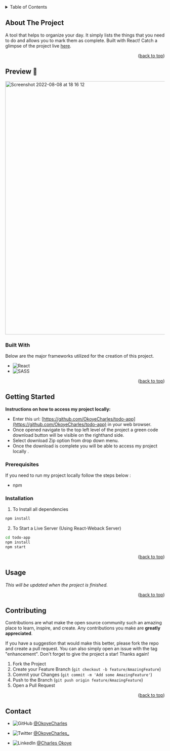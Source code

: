 <div id="top"></div>

<!-- TABLE OF CONTENTS -->
<details>
  <summary>Table of Contents</summary>
  <ol>
    <li>
      <a href="#about-the-project">About The Project</a>
      <ul>
        <li><a href="#built-with">Built With</a></li>
      </ul>
    </li>
    <li>
      <a href="#getting-started">Getting Started</a>
      <ul>
        <li><a href="#prerequisites">Prerequisites</a></li>
        <li><a href="#installation">Installation</a></li>
      </ul>
    </li>
    <li><a href="#usage">Usage</a></li>
    <li><a href="#contributing">Contributing</a></li>
    <li><a href="#contact">Contact</a></li>
  </ol>
</details>



<!-- ABOUT THE PROJECT -->
## About The Project

A tool that helps to organize your day. It simply lists the things that you need to do and allows you to mark them as complete. Built with React!
Catch a glimpse of the project live [here](https://charles-todo-list.netlify.app/).

<p align="right">(<a href="#top">back to top</a>)</p>

## Preview 📸
<img width="800" alt="Screenshot 2022-08-08 at 18 16 12" src="https://user-images.githubusercontent.com/102174805/183476429-6163128a-3e63-41c1-acbf-95dfc44222d1.png">


### Built With

Below are the major frameworks utilized for the creation of this project.

* ![React](https://img.shields.io/badge/react-%2320232a.svg?style=for-the-badge&logo=react&logoColor=%2361DAFB)
* ![SASS](https://img.shields.io/badge/SASS-hotpink.svg?style=for-the-badge&logo=SASS&logoColor=white)

<p align="right">(<a href="#top">back to top</a>)</p>



<!-- GETTING STARTED -->
## Getting Started

**Instructions on how to access my project locally:** 
- Enter this url: [https://github.com/OkoyeCharles/todo-app](https://github.com/OkoyeCharles/todo-app) in your web browser.
- Once opened navigate to the top left level of the project a green code download button will be visible on the righthand side.
- Select download Zip option from drop down menu.
- Once the download is complete you will be able to access my project locally . 

### Prerequisites

If you need to run my project locally follow the steps below :
* npm


### Installation

1. To Install all dependencies
```sh
npm install
```
2. To Start a Live Server (Using React-Weback Server)
```sh
cd todo-app
npm install
npm start
```

<p align="right">(<a href="#top">back to top</a>)</p>



<!-- USAGE EXAMPLES -->
## Usage

_This will be updated when the project is finished._

<p align="right">(<a href="#top">back to top</a>)</p>


<!-- CONTRIBUTING -->
## Contributing

Contributions are what make the open source community such an amazing place to learn, inspire, and create. Any contributions you make are **greatly appreciated**.

If you have a suggestion that would make this better, please fork the repo and create a pull request. You can also simply open an issue with the tag "enhancement".
Don't forget to give the project a star! Thanks again!

1. Fork the Project
2. Create your Feature Branch (`git checkout -b feature/AmazingFeature`)
3. Commit your Changes (`git commit -m 'Add some AmazingFeature'`)
4. Push to the Branch (`git push origin feature/AmazingFeature`)
5. Open a Pull Request

<p align="right">(<a href="#top">back to top</a>)</p>



<!-- CONTACT -->
## Contact

- ![GitHub](https://img.shields.io/badge/github-%23121011.svg?style=for-the-badge&logo=github&logoColor=white) [@OkoyeCharles](https://github.com/okoyecharles)

- ![Twitter](https://img.shields.io/badge/Twitter-%231DA1F2.svg?style=for-the-badge&logo=Twitter&logoColor=white) [@OkoyeCharles_](https://twitter.com/okoyecharles_)
- ![LinkedIn](https://img.shields.io/badge/linkedin-%230077B5.svg?style=for-the-badge&logo=linkedin&logoColor=white) [@Charles Okoye](https://www.linkedin.com/in/charles-okoye-633374236/)
